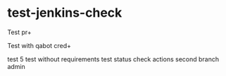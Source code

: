 # test-jenkins-check

Test pr+

Test with qabot cred+

test 5
test without requirements
test status check actions
second branch admin
